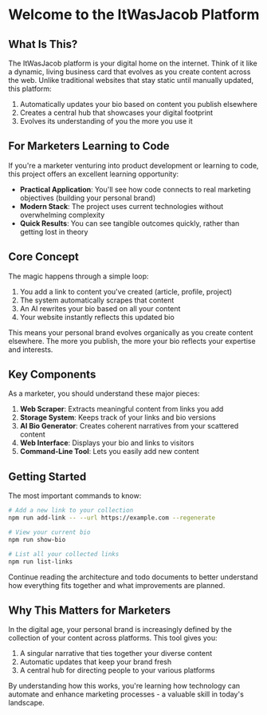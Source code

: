 # Welcome to the ItWasJacob Platform

## What Is This?

The ItWasJacob platform is your digital home on the internet. Think of it like a dynamic, living business card that evolves as you create content across the web. Unlike traditional websites that stay static until manually updated, this platform:

1. Automatically updates your bio based on content you publish elsewhere
2. Creates a central hub that showcases your digital footprint
3. Evolves its understanding of you the more you use it

## For Marketers Learning to Code

If you're a marketer venturing into product development or learning to code, this project offers an excellent learning opportunity:

- **Practical Application**: You'll see how code connects to real marketing objectives (building your personal brand)
- **Modern Stack**: The project uses current technologies without overwhelming complexity
- **Quick Results**: You can see tangible outcomes quickly, rather than getting lost in theory

## Core Concept

The magic happens through a simple loop:

1. You add a link to content you've created (article, profile, project)
2. The system automatically scrapes that content
3. An AI rewrites your bio based on all your content
4. Your website instantly reflects this updated bio

This means your personal brand evolves organically as you create content elsewhere. The more you publish, the more your bio reflects your expertise and interests.

## Key Components

As a marketer, you should understand these major pieces:

1. **Web Scraper**: Extracts meaningful content from links you add
2. **Storage System**: Keeps track of your links and bio versions 
3. **AI Bio Generator**: Creates coherent narratives from your scattered content
4. **Web Interface**: Displays your bio and links to visitors
5. **Command-Line Tool**: Lets you easily add new content

## Getting Started

The most important commands to know:

```bash
# Add a new link to your collection
npm run add-link -- --url https://example.com --regenerate

# View your current bio
npm run show-bio

# List all your collected links
npm run list-links
```

Continue reading the architecture and todo documents to better understand how everything fits together and what improvements are planned.

## Why This Matters for Marketers

In the digital age, your personal brand is increasingly defined by the collection of your content across platforms. This tool gives you:

1. A singular narrative that ties together your diverse content
2. Automatic updates that keep your brand fresh
3. A central hub for directing people to your various platforms

By understanding how this works, you're learning how technology can automate and enhance marketing processes - a valuable skill in today's landscape. 